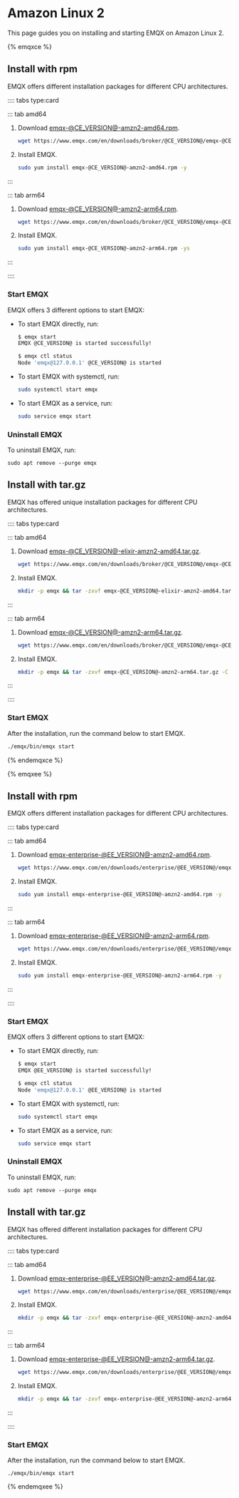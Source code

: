 # Amazon Linux 2

This page guides you on installing and starting EMQX on Amazon Linux 2.

{% emqxce %}

## Install with rpm

EMQX offers different installation packages for different CPU architectures. 

:::: tabs type:card

::: tab amd64

1. Download [emqx-@CE_VERSION@-amzn2-amd64.rpm](https://www.emqx.com/en/downloads/broker/@CE_VERSION@/emqx-@CE_VERSION@-amzn2-amd64.rpm). 

   ```bash
   wget https://www.emqx.com/en/downloads/broker/@CE_VERSION@/emqx-@CE_VERSION@-amzn2-amd64.rpm
   ```

2. Install EMQX. 

   ```bash
   sudo yum install emqx-@CE_VERSION@-amzn2-amd64.rpm -y
   ```

:::

::: tab arm64

1. Download [emqx-@CE_VERSION@-amzn2-arm64.rpm](https://www.emqx.com/en/downloads/broker/@CE_VERSION@/emqx-@CE_VERSION@-amzn2-arm64.rpm). 

   ```bash
   wget https://www.emqx.com/en/downloads/broker/@CE_VERSION@/emqx-@CE_VERSION@-amzn2-arm64.rpm
   ```

2. Install EMQX. 

   ```bash
   sudo yum install emqx-@CE_VERSION@-amzn2-arm64.rpm -ys
   ```

:::

::::

### Start EMQX

EMQX offers 3 different options to start EMQX:

- To start EMQX directly, run:

  ```bash
  $ emqx start
  EMQX @CE_VERSION@ is started successfully!
  
  $ emqx ctl status
  Node 'emqx@127.0.0.1' @CE_VERSION@ is started
  ```

- To start EMQX with systemctl, run:

  ```bash
  sudo systemctl start emqx
  ```

- To start EMQX as a service, run:

  ```bash
  sudo service emqx start
  ```

### Uninstall EMQX

To uninstall EMQX, run:

```
sudo apt remove --purge emqx
```

## Install with tar.gz

EMQX has offered unique installation packages for different CPU architectures. 

:::: tabs type:card

::: tab amd64

1. Download [emqx-@CE_VERSION@-elixir-amzn2-amd64.tar.gz](https://www.emqx.com/en/downloads/broker/@CE_VERSION@/emqx-@CE_VERSION@-elixir-amzn2-amd64.tar.gz). 

   ```bash
   wget https://www.emqx.com/en/downloads/broker/@CE_VERSION@/emqx-@CE_VERSION@-elixir-amzn2-amd64.tar.gz
   ```

2. Install EMQX. 

   ```bash
   mkdir -p emqx && tar -zxvf emqx-@CE_VERSION@-elixir-amzn2-amd64.tar.gz -C emqx
   ```

:::

::: tab arm64

1. Download [emqx-@CE_VERSION@-amzn2-arm64.tar.gz](https://www.emqx.com/en/downloads/broker/@CE_VERSION@/emqx-@CE_VERSION@-amzn2-arm64.tar.gz). 

   ```bash
   wget https://www.emqx.com/en/downloads/broker/@CE_VERSION@/emqx-@CE_VERSION@-amzn2-arm64.tar.gz
   ```

2. Install EMQX.

   ```bash
   mkdir -p emqx && tar -zxvf emqx-@CE_VERSION@-amzn2-arm64.tar.gz -C emqx
   ```

:::

::::

### Start EMQX

After the installation, run the command below to start EMQX.

```bash
./emqx/bin/emqx start
```

{% endemqxce %}

{% emqxee %}

## Install with rpm

EMQX offers different installation packages for different CPU architectures. 

:::: tabs type:card

::: tab amd64

1. Download [emqx-enterprise-@EE_VERSION@-amzn2-amd64.rpm](https://www.emqx.com/en/downloads/enterprise/@EE_VERSION@/emqx-enterprise-@EE_VERSION@-amzn2-amd64.rpm). 

   ```bash
   wget https://www.emqx.com/en/downloads/enterprise/@EE_VERSION@/emqx-enterprise-@EE_VERSION@-amzn2-amd64.rpm
   ```

2. Install EMQX. 

   ```bash
   sudo yum install emqx-enterprise-@EE_VERSION@-amzn2-amd64.rpm -y
   ```

:::

::: tab arm64

1. Download [emqx-enterprise-@EE_VERSION@-amzn2-arm64.rpm](https://www.emqx.com/en/downloads/enterprise/@EE_VERSION@/emqx-enterprise-@EE_VERSION@-amzn2-arm64.rpm). 

   ```bash
   wget https://www.emqx.com/en/downloads/enterprise/@EE_VERSION@/emqx-enterprise-@EE_VERSION@-amzn2-arm64.rpm
   ```

2. Install EMQX.

   ```bash
   sudo yum install emqx-enterprise-@EE_VERSION@-amzn2-arm64.rpm -y
   ```

:::

::::

### Start EMQX

EMQX offers 3 different options to start EMQX:

- To start EMQX directly, run:

  ```bash
  $ emqx start
  EMQX @EE_VERSION@ is started successfully!
  
  $ emqx ctl status
  Node 'emqx@127.0.0.1' @EE_VERSION@ is started
  ```

- To start EMQX with systemctl, run:

  ```bash
  sudo systemctl start emqx
  ```

- To start EMQX as a service, run:

  ```bash
  sudo service emqx start
  ```

### Uninstall EMQX

To uninstall EMQX, run:

```
sudo apt remove --purge emqx
```

## Install with tar.gz

EMQX has offered different installation packages for different CPU architectures. 

:::: tabs type:card

::: tab amd64

1. Download [emqx-enterprise-@EE_VERSION@-amzn2-amd64.tar.gz](https://www.emqx.com/en/downloads/enterprise/@EE_VERSION@/emqx-enterprise-@EE_VERSION@-amzn2-amd64.tar.gz). 

   ```bash
   wget https://www.emqx.com/en/downloads/enterprise/@EE_VERSION@/emqx-enterprise-@EE_VERSION@-amzn2-amd64.tar.gz
   ```

2. Install EMQX.

   ```bash
   mkdir -p emqx && tar -zxvf emqx-enterprise-@EE_VERSION@-amzn2-amd64.tar.gz -C emqx
   ```

:::

::: tab arm64

1. Download [emqx-enterprise-@EE_VERSION@-amzn2-arm64.tar.gz](https://www.emqx.com/en/downloads/enterprise/@EE_VERSION@/emqx-enterprise-@EE_VERSION@-amzn2-arm64.tar.gz). 

   ```bash
   wget https://www.emqx.com/en/downloads/enterprise/@EE_VERSION@/emqx-enterprise-@EE_VERSION@-amzn2-arm64.tar.gz
   ```

2. Install EMQX.

   ```bash
   mkdir -p emqx && tar -zxvf emqx-enterprise-@EE_VERSION@-amzn2-arm64.tar.gz -C emqx
   ```

:::

::::

### Start EMQX

After the installation, run the command below to start EMQX.

```
./emqx/bin/emqx start
```

{% endemqxee %}
